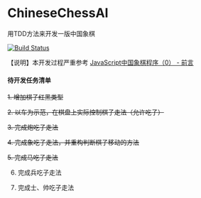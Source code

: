 # ChineseChessAI
用TDD方法来开发一版中国象棋

[![Build Status](https://travis-ci.com/welldoer/ChineseChessAI.svg?branch=master)](https://travis-ci.com/welldoer/ChineseChessAI)

【说明】本开发过程严重参考 [JavaScript中国象棋程序（0） - 前言](http://www.cnblogs.com/royhoo/p/6426394.html)



#### 待开发任务清单

~~1. 增加棋子红黑类型~~

~~2. 以车为示范，在棋盘上实际控制棋子走法（允许吃子）~~

~~3. 完成炮吃子走法~~

~~4. 完成象吃子走法，并重构判断棋子移动的方法~~

~~5. 完成马吃子走法~~

6. 完成兵吃子走法

7. 完成士、帅吃子走法
